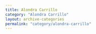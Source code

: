 ```yaml
---
title: Alondra Carrillo
category: "Alondra Carrillo"
layout: archive-categories
permalink: "category/alondra-carrillo"
---
```

